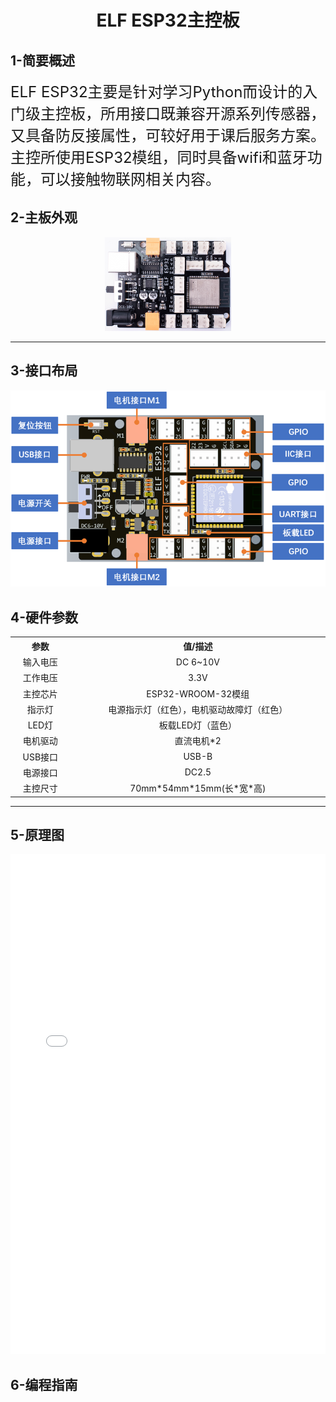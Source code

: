 <div align=center>
<h1 class="text-center">ELF ESP32主控板</h1>
</div>

## **1-简要概述**

<font size=5>ELF ESP32主要是针对学习Python而设计的入门级主控板，所用接口既兼容开源系列传感器，又具备防反接属性，可较好用于课后服务方案。主控所使用ESP32模组，同时具备wifi和蓝牙功能，可以接触物联网相关内容。</font>

## **2-主板外观**

<div align="center">
<img src = "docs\electronic_modules\main_control_board\elf_esp32\ELF-ESP32.png" width=40%>
</div>

---
## **3-接口布局**

<div align="center">
<img src = "docs\electronic_modules\main_control_board\elf_esp32\P2.png" >
</div>

## **4-硬件参数**

<!-- Table goes in the document BODY -->
<table class="imagetable" style="display: table; text-align: center;">
<tr>
    <th>参数</th><th>值/描述</th>
</tr>
<tr>
    <td>输入电压</td><td>DC 6~10V</td>
</tr>
<tr>
    <td>工作电压</td><td>3.3V</td>
</tr>
<tr>
    <td>主控芯片</td><td>ESP32-WROOM-32模组</td>
</tr>
<tr>
    <td>指示灯</td><td>电源指示灯（红色），电机驱动故障灯（红色）</td>
</tr>
<tr>
    <td>LED灯</td><td>板载LED灯（蓝色）</td>
</tr>
<tr>
    <td>电机驱动</td><td>直流电机*2</td>
</tr>
<tr>
    <td>USB接口</td><td>USB-B</td>
</tr>
<tr>
    <td>电源接口</td><td>DC2.5</td>
</tr>
<tr>
    <td>主控尺寸</td><td>70mm*54mm*15mm(长*宽*高)</td>
</tr>
</table>


---

## **5-原理图**

<embed class="pdfobject" src="docs\electronic_modules\main_control_board\elf_esp32\ESP32_430.pdf" style="overflow: auto; width: 100%; height: 50rem;">

## **6-编程指南**
